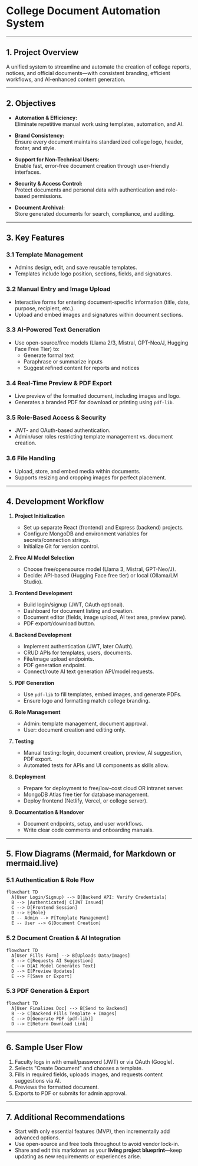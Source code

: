 # College Document Automation System

---

## 1. Project Overview

A unified system to streamline and automate the creation of college reports, notices, and official documents—with consistent branding, efficient workflows, and AI-enhanced content generation.

---

## 2. Objectives

- **Automation & Efficiency:**  
  Eliminate repetitive manual work using templates, automation, and AI.

- **Brand Consistency:**  
  Ensure every document maintains standardized college logo, header, footer, and style.

- **Support for Non-Technical Users:**  
  Enable fast, error-free document creation through user-friendly interfaces.

- **Security & Access Control:**  
  Protect documents and personal data with authentication and role-based permissions.

- **Document Archival:**  
  Store generated documents for search, compliance, and auditing.

---

## 3. Key Features

### 3.1 Template Management

- Admins design, edit, and save reusable templates.
- Templates include logo position, sections, fields, and signatures.

### 3.2 Manual Entry and Image Upload

- Interactive forms for entering document-specific information (title, date, purpose, recipient, etc.).
- Upload and embed images and signatures within document sections.

### 3.3 AI-Powered Text Generation

- Use open-source/free models (Llama 2/3, Mistral, GPT-Neo/J, Hugging Face Free Tier) to:
  - Generate formal text
  - Paraphrase or summarize inputs
  - Suggest refined content for reports and notices

### 3.4 Real-Time Preview & PDF Export

- Live preview of the formatted document, including images and logo.
- Generates a branded PDF for download or printing using `pdf-lib`.

### 3.5 Role-Based Access & Security

- JWT- and OAuth-based authentication.
- Admin/user roles restricting template management vs. document creation.

### 3.6 File Handling

- Upload, store, and embed media within documents.
- Supports resizing and cropping images for perfect placement.

---

## 4. Development Workflow

1. **Project Initialization**
   - Set up separate React (frontend) and Express (backend) projects.
   - Configure MongoDB and environment variables for secrets/connection strings.
   - Initialize Git for version control.

2. **Free AI Model Selection**
   - Choose free/opensource model (Llama 3, Mistral, GPT-Neo/J).
   - Decide: API-based (Hugging Face free tier) or local (Ollama/LM Studio).

3. **Frontend Development**
   - Build login/signup (JWT, OAuth optional).
   - Dashboard for document listing and creation.
   - Document editor (fields, image upload, AI text area, preview pane).
   - PDF export/download button.

4. **Backend Development**
   - Implement authentication (JWT, later OAuth).
   - CRUD APIs for templates, users, documents.
   - File/image upload endpoints.
   - PDF generation endpoint.
   - Connect/route AI text generation API/model requests.

5. **PDF Generation**
   - Use `pdf-lib` to fill templates, embed images, and generate PDFs.
   - Ensure logo and formatting match college branding.

6. **Role Management**
   - Admin: template management, document approval.
   - User: document creation and editing only.

7. **Testing**
   - Manual testing: login, document creation, preview, AI suggestion, PDF export.
   - Automated tests for APIs and UI components as skills allow.

8. **Deployment**
   - Prepare for deployment to free/low-cost cloud OR intranet server.
   - MongoDB Atlas free tier for database management.
   - Deploy frontend (Netlify, Vercel, or college server).

9. **Documentation & Handover**
   - Document endpoints, setup, and user workflows.
   - Write clear code comments and onboarding manuals.

---

## 5. Flow Diagrams (Mermaid, for Markdown or mermaid.live)

### 5.1 Authentication & Role Flow

```
flowchart TD
  A(User Login/Signup) --> B[Backend API: Verify Credentials]
  B --> |Authenticated| C[JWT Issued]
  C --> D[Frontend Session]
  D --> E{Role}
  E -- Admin --> F[Template Management]
  E -- User --> G[Document Creation]
```

### 5.2 Document Creation & AI Integration

```
flowchart TD
  A[User Fills Form] --> B[Uploads Data/Images]
  B --> C[Requests AI Suggestion]
  C --> D[AI Model Generates Text]
  D --> E[Preview Updates]
  E --> F[Save or Export]
```

### 5.3 PDF Generation & Export

```
flowchart TD
  A[User Finalizes Doc] --> B[Send to Backend]
  B --> C[Backend Fills Template + Images]
  C --> D[Generate PDF (pdf-lib)]
  D --> E[Return Download Link]
```

---

## 6. Sample User Flow

1. Faculty logs in with email/password (JWT) or via OAuth (Google).
2. Selects "Create Document" and chooses a template.
3. Fills in required fields, uploads images, and requests content suggestions via AI.
4. Previews the formatted document.
5. Exports to PDF or submits for admin approval.

---

## 7. Additional Recommendations

- Start with only essential features (MVP), then incrementally add advanced options.
- Use open-source and free tools throughout to avoid vendor lock-in.
- Share and edit this markdown as your **living project blueprint**—keep updating as new requirements or experiences arise.
